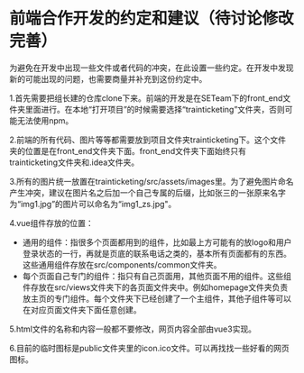 # 前端合作开发的约定和建议（待讨论修改完善）

为避免在开发中出现一些文件或者代码的冲突，在此设置一些约定。在开发中发现新的可能出现的问题，也需要商量并补充到这份约定中。

1.首先需要把组长建的仓库clone下来。前端的开发是在SETeam下的front_end文件夹里面进行。在本地“打开项目”的时候需要选择“trainticketing”文件夹，否则可能无法使用npm。

2.前端的所有代码、图片等等都需要放到项目文件夹trainticketing下。这个文件夹的位置是在front_end文件夹下面。front_end文件夹下面始终只有trainticketing文件夹和.idea文件夹。

3.所有的图片统一放置在trainticketing/src/assets/images里。为了避免图片命名产生冲突，建议在图片名之后加一个自己专属的后缀，比如张三的一张原来名字为“img1.jpg”的图片可以命名为“img1_zs.jpg"。

4.vue组件存放的位置：

- 通用的组件：指很多个页面都用到的组件，比如最上方可能有的放logo和用户登录状态的一行，再就是页底的联系电话之类的，基本所有页面都有的东西。这些通用组件存放在src/components/common文件夹。
- 每个页面自己专门的组件：指只有自己页面用，其他页面不用的组件。这些组件存放在src/views文件夹下的各页面文件夹中。例如homepage文件夹负责放主页的专门组件。每个文件夹下已经创建了一个主组件，其他子组件等可以在对应页面文件夹下面任意创建。

5.html文件的名称和内容一般都不要修改，网页内容全部由vue3实现。

6.目前的临时图标是public文件夹里的icon.ico文件。可以再找找一些好看的网页图标。